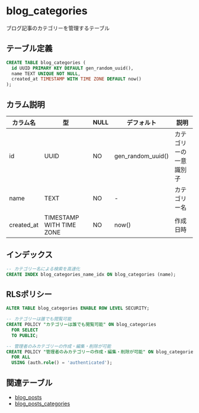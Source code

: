 # blog_categories

ブログ記事のカテゴリーを管理するテーブル

## テーブル定義

```sql
CREATE TABLE blog_categories (
  id UUID PRIMARY KEY DEFAULT gen_random_uuid(),
  name TEXT UNIQUE NOT NULL,
  created_at TIMESTAMP WITH TIME ZONE DEFAULT now()
);
```

## カラム説明

| カラム名 | 型 | NULL | デフォルト | 説明 |
|----------|-----|------|------------|------|
| id | UUID | NO | gen_random_uuid() | カテゴリーの一意識別子 |
| name | TEXT | NO | - | カテゴリー名 |
| created_at | TIMESTAMP WITH TIME ZONE | NO | now() | 作成日時 |

## インデックス

```sql
-- カテゴリー名による検索を高速化
CREATE INDEX blog_categories_name_idx ON blog_categories (name);
```

## RLSポリシー

```sql
ALTER TABLE blog_categories ENABLE ROW LEVEL SECURITY;

-- カテゴリーは誰でも閲覧可能
CREATE POLICY "カテゴリーは誰でも閲覧可能" ON blog_categories
  FOR SELECT
  TO PUBLIC;

-- 管理者のみカテゴリーの作成・編集・削除が可能
CREATE POLICY "管理者のみカテゴリーの作成・編集・削除が可能" ON blog_categories
  FOR ALL
  USING (auth.role() = 'authenticated');
```

## 関連テーブル

- [blog_posts](./blog_posts.md)
- [blog_posts_categories](./blog_posts_categories.md) 